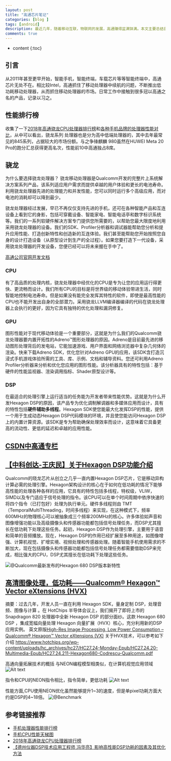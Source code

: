 ```yaml
---
layout: post
title: "高通芯片笔记"
categories: [blog ]
tags: [android]
description: 最近几年，随着移动互联，物联网的发展，高通赚得盆满钵满。本文主要总结日常工作汇总接触到与高通相关的一些东西。
comments: true
---
```

* content
{:toc}

## 引言
从2011年甚至更早开始，智能手机，智能终端，车载芯片等等智能终端中，高通芯片无处不在。相比较Intel，高通抓住了移动处理器中续航的问题，不断推出低功耗移动处理器，从而抓住移动处理器的市场。日常工作中接触到很多冠以高通之名的产品，记录以习之。

## 性能排行榜
收集了一下[2018年高通骁龙CPU处理器排行榜](https://www.xianshua.net/top/5534.html)和[各种手机品牌的处理器性能对比](http://mobile.zol.com.cn/soc/)，从中可以看出，骁龙系列
处理器也是分为高中低端处理器的，其中去年最常见的845系列，占据较大的市场份额。与之争锋麒麟
980虽然在HUWEI Meta 20 Pro的跑分汇总获得更高名次，性能前10中高通独占8席。

## 骁龙
为什么要选择骁龙处理器？
骁龙移动处理器是Qualcomm开发的完整片上系统解决方案系列产品，该系列适应用户需求而提供卓越的用户体验和更长的电池寿命。利用骁龙处理器先进的处理能力和并发性能，您可以同时运行多个高级应用，而对电池的消耗却可以降到最少。

骁龙处理器经过发展，早已不再仅仅支持先进的手机，还可在各种智能产品和互连设备上看到它的身影，包括可穿戴设备、智能家电、智能电话亭和数字标识系统等。我们的一系列软硬件解决方案专门提供您所需要的，以帮助您最大限度地利用采用骁龙处理器的设备。我们的SDK、Profiler分析器和调试器能帮助您分析和提升应用性能、打造创新特性和创造新的互连体验。我们甚至能帮助您开始按照您自身的设计打造设备（从原型设计到生产的全过程）。如果您要打造下一代设备，采用骁龙处理器的开发设备，您便已经可以将未来握在手中了。

[高通公司官网开发文档](https://developer.qualcomm.com/)

### CPU

有了高品质的处理内核，骁龙处理器中经优化的CPU是专为让您的应用运行得更快、更流畅而设计。我们所有CPU的目标是将世界级的移动体验带进生活，同时智能地控制电池寿命。但是如果没有能完全发挥其特性的软件，即使是最高性能的CPU也不能开发出自身的全部潜力。采用骁龙LLVM编译器编译的代码在骁龙处理器上会执行的更好，因为它具有独特的优化处理和漏洞修复。

### GPU

图形性能对于现代移动体验是一个重要部分，这就是为什么我们的Qualcomm骁龙处理器要内置开拓性的Adreno™图形处理器的原因。Adreno是目前最先进的移动图形处理背后的发电站，它能加速游戏、用户界面和网络浏览器中复杂几何体的渲染。快来下载Adreno SDK，优化您针对Adreno GPU的应用，该SDK含打造沉浸式手机游戏体验所需的工具、库、示例、文档和辅导资料。您还可利用Adreno Profiler分析器来分析和优化您应用的图形性能。该分析器具有的特性包括：基于硬件的性能监视器、渲染调用指标、Shader原型设计等。

### DSP

在最适合的处理引擎上运行适当的任务能为开发者带来性能优势。这就是为什么开发Hexagon DSP的原因，该产品专为优化调制解调器和多媒体应用而设计，具有的特性包括**硬件辅助多线程**。Hexagon SDK使您能最大化发挥DSP的性能，提供一个用于生成动态Hexagon DSP代码模块的环境，并且使您能访问Hexagon DSP上的内置计算资源。该SDK是专为帮助确保处理效率而设计，这意味着它具备更高的流动性、更低的延迟和卓越的应用性能。

## [CSDN中高通专栏](https://qualcomm.csdn.net/)


## [【中科创达-王庆民】关于Hexagon DSP功能介绍](https://blog.csdn.net/awangqm/article/details/49333385)
Qualcomm的晓龙芯片从创立之几乎一直内置Hexagon DSP芯片，它是移动异构计算必需的处理引擎。Hexagon架构设计的核心在于如何在低功耗的情况下能够高性能的处理各种各样的应用，它具有的特性包括多线程，特权级，VLIW，SIMD以及专门适应于信号处理的指令。该CPU可以在单个时间周期中依序快速的将四个指令（已打包好）处理为执行单元。硬件多线程则由 TMT（TemporalMultiThreading，时间多线程）来实现，在这种模式下，频率600MHz的物理核心可以被抽象成三个频率200MHz的核心。许多体验如声音和图像增强功能以及高级摄像头和传感器功能都包括信号处理任务，而DSP尤其擅长在低功耗下处理这些任务。起初，Hexagon DSP作为处理引擎，主要用于语音和简单的音频播放。现在，Hexagon DSP的作用已经扩展至多种用途，如图像增强、计算机视觉、扩增实境、视频处理和传感器处理。随着智能手机使用需求的不断加大，现在包括摄像头和传感器功能都包括信号处理任务都需要借助DSP来完成，相比强大的CPU，DSP尤其擅长在低功耗下处理这些任务。

![@Qualcomm最新发布的Hexagon 680 DSP版本新特性](https://cwlseu.github.io/images/dsp/820.png)


## [高清图像处理，低功耗——Qualcomm® Hexagon™ Vector eXtensions (HVX)](https://www.csdn.net/article/a/2015-09-15/15828177)
摘要：过去几年，开发人员一直在利用 Hexagon SDK，量身定制 DSP，处理音频、图像与计算 。在 HotChips 半导体会议上，我们揭开了即将上市的 Snapdragon 820 处理器中全新 Hexagon DSP 的部分面纱。这款 Hexagon 680 DSP ，集成宽幅向量处理 Hexagon 向量扩展（HVX）核心，充分利用新的DSP 应用实例。
英文原版[High-Res Image Processing, Low Power Consumption – Qualcomm® Hexagon™ Vector eXtensions (VX)](https://developer.qualcomm.com/blog/high-res-image-processing-low-power-consumption-qualcomm-hexagon-vector-extensions-vx)
关于HVX技术，可以参考如下介绍
https://www.hotchips.org/wp-content/uploads/hc_archives/hc27/HC27.24-Monday-Epub/HC27.24.20-Multimedia-Epub/HC27.24.211-Hexagon680-Codrescu-Qualcomm.pdf

高通向量拓展技术的概括
与NEON编程模型相类似，在计算机视觉应用领域
![Alt text](https://cwlseu.github.io/images/dsp/DSP-HVX.png)


指令和CPU的NEON指令相比，指令简单，更低功耗
![Alt text](https://cwlseu.github.io/images/dsp/DSP-Difference.png)

性能方面,CPU使用NEON优化虽然能够提升1~3的速度，但是单pixel功耗方面大约是DSP的4~18倍。
![@Benchmark](https://cwlseu.github.io/images/dsp/DSP-Benchmark.png)

## 参考链接推荐
- [手机处理器性能排行榜](http://mobile.zol.com.cn/soc/)
- [手机CPU性能天梯图](http://www.mydrivers.com/zhuanti/tianti/01/)
- [2018年高通骁龙CPU处理器排行榜](https://www.xianshua.net/top/5534.html)
- [【德州仪器DSP技术应用工程师 冯华亮】影响高性能DSP功耗的因素及其优化方法](http://www.ti.com.cn/general/cn/docs/gencontent.tsp?contentId=61574)